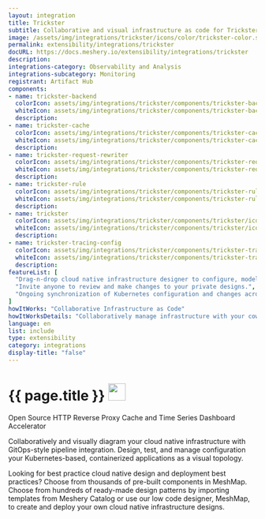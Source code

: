```yaml
---
layout: integration
title: Trickster
subtitle: Collaborative and visual infrastructure as code for Trickster
image: /assets/img/integrations/trickster/icons/color/trickster-color.svg
permalink: extensibility/integrations/trickster
docURL: https://docs.meshery.io/extensibility/integrations/trickster
description: 
integrations-category: Observability and Analysis
integrations-subcategory: Monitoring
registrant: Artifact Hub
components: 
- name: trickster-backend
  colorIcon: assets/img/integrations/trickster/components/trickster-backend/icons/color/trickster-backend-color.svg
  whiteIcon: assets/img/integrations/trickster/components/trickster-backend/icons/white/trickster-backend-white.svg
  description: 
- name: trickster-cache
  colorIcon: assets/img/integrations/trickster/components/trickster-cache/icons/color/trickster-cache-color.svg
  whiteIcon: assets/img/integrations/trickster/components/trickster-cache/icons/white/trickster-cache-white.svg
  description: 
- name: trickster-request-rewriter
  colorIcon: assets/img/integrations/trickster/components/trickster-request-rewriter/icons/color/trickster-request-rewriter-color.svg
  whiteIcon: assets/img/integrations/trickster/components/trickster-request-rewriter/icons/white/trickster-request-rewriter-white.svg
  description: 
- name: trickster-rule
  colorIcon: assets/img/integrations/trickster/components/trickster-rule/icons/color/trickster-rule-color.svg
  whiteIcon: assets/img/integrations/trickster/components/trickster-rule/icons/white/trickster-rule-white.svg
  description: 
- name: trickster
  colorIcon: assets/img/integrations/trickster/components/trickster/icons/color/trickster-color.svg
  whiteIcon: assets/img/integrations/trickster/components/trickster/icons/white/trickster-white.svg
  description: 
- name: trickster-tracing-config
  colorIcon: assets/img/integrations/trickster/components/trickster-tracing-config/icons/color/trickster-tracing-config-color.svg
  whiteIcon: assets/img/integrations/trickster/components/trickster-tracing-config/icons/white/trickster-tracing-config-white.svg
  description: 
featureList: [
  "Drag-n-drop cloud native infrastructure designer to configure, model, and deploy your workloads.",
  "Invite anyone to review and make changes to your private designs.",
  "Ongoing synchronization of Kubernetes configuration and changes across any number of clusters."
]
howItWorks: "Collaborative Infrastructure as Code"
howItWorksDetails: "Collaboratively manage infrastructure with your coworkers synchronously sharing the same designs."
language: en
list: include
type: extensibility
category: integrations
display-title: "false"
---
```

<h1>{{ page.title }} <img src="{{ page.image }}" style="width: 35px; height: 35px;" /></h1>

<p>
Open Source HTTP Reverse Proxy Cache and Time Series Dashboard Accelerator
</p>
<p>
    Collaboratively and visually diagram your cloud native infrastructure with GitOps-style pipeline integration. Design, test, and manage configuration your Kubernetes-based, containerized applications as a visual topology.
</p>
<p>
    Looking for best practice cloud native design and deployment best practices? Choose from thousands of pre-built components in MeshMap. Choose from hundreds of ready-made design patterns by importing templates from Meshery Catalog or use our low code designer, MeshMap, to create and deploy your own cloud native infrastructure designs.
</p>
